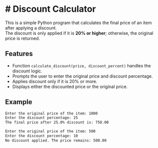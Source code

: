 # # Discount Calculator

This is a simple Python program that calculates the final price of an item after applying a discount.  
The discount is only applied if it is **20% or higher**; otherwise, the original price is returned.

## Features
- Function `calculate_discount(price, discount_percent)` handles the discount logic.
- Prompts the user to enter the original price and discount percentage.
- Applies discount only if it is 20% or more.
- Displays either the discounted price or the original price.

## Example
```bash
Enter the original price of the item: 1000
Enter the discount percentage: 25
The final price after 25.0% discount is: 750.00

Enter the original price of the item: 500
Enter the discount percentage: 10
No discount applied. The price remains: 500.00
